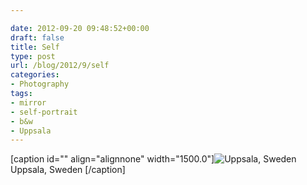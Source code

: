 ```yaml
---

date: 2012-09-20 09:48:52+00:00
draft: false
title: Self
type: post
url: /blog/2012/9/self
categories:
- Photography
tags:
- mirror
- self-portrait
- b&w
- Uppsala
---
```


[caption id="" align="alignnone" width="1500.0"]![ Uppsala, Sweden ](/images/2012-09-20-20129self/20120914-R0011820.jpg)
 Uppsala, Sweden [/caption]
